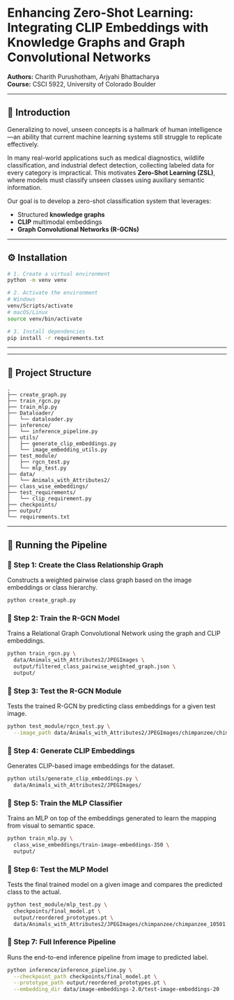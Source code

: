 # Enhancing Zero-Shot Learning: Integrating CLIP Embeddings with Knowledge Graphs and Graph Convolutional Networks

**Authors:** Charith Purushotham, Arjyahi Bhattacharya  
**Course:** CSCI 5922, University of Colorado Boulder

---

## 🧠 Introduction

Generalizing to novel, unseen concepts is a hallmark of human intelligence—an ability that current machine learning systems still struggle to replicate effectively.

In many real-world applications such as medical diagnostics, wildlife classification, and industrial defect detection, collecting labeled data for every category is impractical. This motivates **Zero-Shot Learning (ZSL)**, where models must classify unseen classes using auxiliary semantic information.

Our goal is to develop a zero-shot classification system that leverages:
- Structured **knowledge graphs**
- **CLIP** multimodal embeddings
- **Graph Convolutional Networks (R-GCNs)**

---

## ⚙️ Installation

```bash
# 1. Create a virtual environment
python -m venv venv

# 2. Activate the environment
# Windows
venv/Scripts/activate
# macOS/Linux
source venv/bin/activate

# 3. Install dependencies
pip install -r requirements.txt
```
---
---
## 📁 Project Structure
```
.
├── create_graph.py
├── train_rgcn.py
├── train_mlp.py
├── Dataloader/
│   └── dataloader.py
├── inference/
│   └── inference_pipeline.py
├── utils/
│   ├── generate_clip_embeddings.py
│   └── image_embedding_utils.py
├── test_module/
│   ├── rgcn_test.py
│   └── mlp_test.py
├── data/
│   └── Animals_with_Attributes2/
├── class_wise_embeddings/
├── test_requirements/
│   └── clip_requirement.py
├── checkpoints/
├── output/
└── requirements.txt
```
---
## 🚀 Running the Pipeline

### 🔹 Step 1: Create the Class Relationship Graph
Constructs a weighted pairwise class graph based on the image embeddings or class hierarchy.

```bash
python create_graph.py
```
### 🔹 Step 2: Train the R-GCN Model
Trains a Relational Graph Convolutional Network using the graph and CLIP embeddings.
```bash
python train_rgcn.py \
  data/Animals_with_Attributes2/JPEGImages \
  output/filtered_class_pairwise_weighted_graph.json \
  output/
```

### 🔹 Step 3: Test the R-GCN Module
Tests the trained R-GCN by predicting class embeddings for a given test image.
```bash
python test_module/rgcn_test.py \
  --image_path data/Animals_with_Attributes2/JPEGImages/chimpanzee/chimpanzee_10501.jpg
```

### 🔹 Step 4: Generate CLIP Embeddings
Generates CLIP-based image embeddings for the dataset.
```bash
python utils/generate_clip_embeddings.py \
  data/Animals_with_Attributes2/JPEGImages/
```

### 🔹 Step 5: Train the MLP Classifier
Trains an MLP on top of the embeddings generated to learn the mapping from visual to semantic space.
```bash
python train_mlp.py \
  class_wise_embeddings/train-image-embeddings-350 \
  output/
```

### 🔹 Step 6: Test the MLP Model
Tests the final trained model on a given image and compares the predicted class to the actual.
```bash
python test_module/mlp_test.py \
  checkpoints/final_model.pt \
  output/reordered_prototypes.pt \
  data/Animals_with_Attributes2/JPEGImages/chimpanzee/chimpanzee_10501.jpg
```

### 🔹 Step 7: Full Inference Pipeline
Runs the end-to-end inference pipeline from image to predicted label.
```bash
python inference/inference_pipeline.py \
  --checkpoint_path checkpoints/final_model.pt \
  --prototype_path output/reordered_prototypes.pt \
  --embedding_dir data/image-embeddings-2.0/test-image-embeddings-20
```








